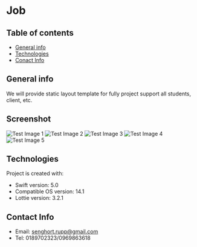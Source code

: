 # Job

## Table of contents
* [General info](#general-info)
* [Technologies](#technologies)
* [Conact Info](#contact-info)

## General info
We will provide static layout template for fully project support all students, client, etc.

## Screenshot
![Test Image 1](https://github.com/ithemecambo/Job/blob/master/Job/Supported%20Files/screenshots/home.png)
![Test Image 2](https://github.com/ithemecambo/Job/blob/master/Job/Supported%20Files/screenshots/search.png)
![Test Image 3](https://github.com/ithemecambo/Job/blob/master/Job/Supported%20Files/screenshots/bookmark.png)
![Test Image 4](https://github.com/ithemecambo/Job/blob/master/Job/Supported%20Files/screenshots/account.png)
![Test Image 5](https://github.com/ithemecambo/Job/blob/master/Job/Supported%20Files/screenshots/settings.png)

    
## Technologies
Project is created with:
* Swift version: 5.0
* Compatible OS version: 14.1
* Lottie version: 3.2.1


## Contact Info
* Email: senghort.rupp@gmail.com
* Tel: 0189702323/0969863618
